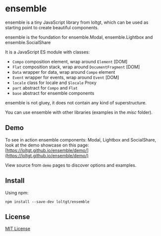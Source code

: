# ensemble

ensemble is a tiny JavaScript library from loltgt, which can be used as starting point to create beautiful components.

ensemble is the foundation for ensemble.Modal, ensemble.Lightbox and ensemble.SocialShare

It is a JavaScript ES module with classes:
* `Compo` composition element, wrap around `Element` [DOM]
* `Flat` composition stack, wrap around `DocumentFragment` [DOM]
* `Data` wrapper for data, wrap around `Compo` element
* `Event` wrapper for events, wrap around `Event` [DOM]
* `locale` class for locale and `$locale` Proxy
* `part` abstract for `Compo` and `Flat`
* `base` abstract for ensemble components

ensemble is not gluey, it does not contain any kind of superstructure.

You can use ensemble with other libraries (examples in the *misc* folder).


## Demo

To see in action ensemble components: Modal, Lightbox and SocialShare, look at the demo showcase on this page: [https://loltgt.github.io/ensemble/demo/](https://loltgt.github.io/ensemble/demo/)

View source from `demo` pages to discover options and examples.


## Install

Using npm:
```shell
npm install --save-dev loltgt/ensemble
```

## License

[MIT License](LICENSE)
